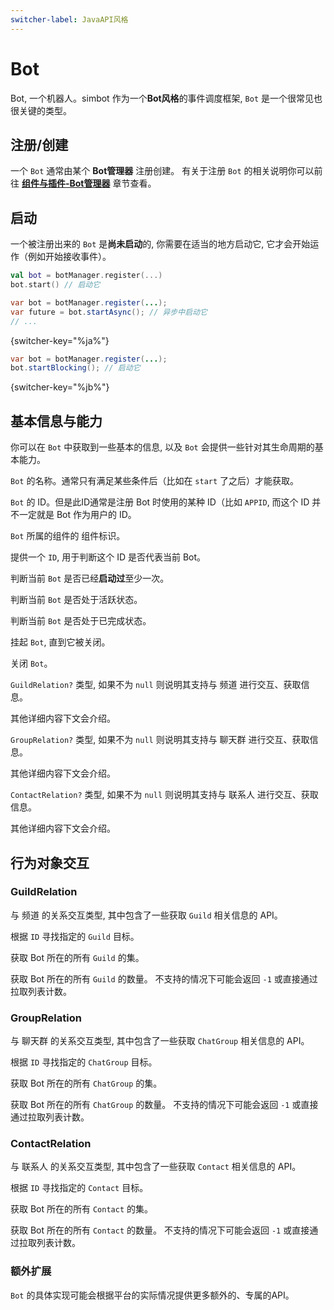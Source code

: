 ```yaml
---
switcher-label: JavaAPI风格
---
```


# Bot

Bot, 一个机器人。simbot 作为一个**Bot风格**的事件调度框架, `Bot` 是一个很常见也很关键的类型。

## 注册/创建

一个 `Bot` 通常由某个 **Bot管理器** 注册创建。
有关于注册 `Bot` 的相关说明你可以前往 [**组件与插件-Bot管理器**](BotManager.md) 章节查看。

## 启动

一个被注册出来的 `Bot` 是**尚未启动**的, 你需要在适当的地方启动它, 它才会开始运作（例如开始接收事件）。

<tabs group="Code">
<tab title="Kotlin" group-key="Kotlin">

```Kotlin
val bot = botManager.register(...)
bot.start() // 启动它
```

</tab>
<tab title="Java" group-key="Java">

```Java
var bot = botManager.register(...);
var future = bot.startAsync(); // 异步中启动它
// ...
```
{switcher-key="%ja%"}

```Java
var bot = botManager.register(...);
bot.startBlocking(); // 启动它
```
{switcher-key="%jb%"}


</tab>
</tabs>

## 基本信息与能力

你可以在 `Bot` 中获取到一些基本的信息, 以及 `Bot` 会提供一些针对其生命周期的基本能力。 

<deflist>
<def title="name">
    
`Bot` 的名称。通常只有满足某些条件后（比如在 `start` 了之后）才能获取。

</def>
<def title="id">

`Bot` 的 ID。但是此ID通常是注册 Bot 时使用的某种 ID（比如 `APPID`, 
而这个 ID 并不一定就是 Bot 作为用户的 ID。

</def>
<def title="component">

`Bot` 所属的组件的
<tooltip term="组件标识">组件标识</tooltip>。

</def>
<def title="isMe(...)">
   
提供一个 `ID`, 用于判断这个 ID 是否代表当前 Bot。

</def>
<def title="isStarted">
   
判断当前 `Bot` 是否已经**启动过**至少一次。

</def>
<def title="isActive">
   
判断当前 `Bot` 是否处于活跃状态。

</def>
<def title="isCompleted">
   
判断当前 `Bot` 是否处于已完成状态。

</def>
<def title="join(...)">
   
挂起 `Bot`, 直到它被关闭。

</def>
<def title="cancel(...)">
   
关闭 `Bot`。

</def>
<def title="guildRelation">
   
`GuildRelation?` 类型, 如果不为 `null` 则说明其支持与
<tooltip term="频道">频道</tooltip>
进行交互、获取信息。

其他详细内容下文会介绍。

</def>
<def title="groupRelation">
   
`GroupRelation?` 类型, 如果不为 `null` 则说明其支持与
<tooltip term="聊天群">聊天群</tooltip>
进行交互、获取信息。

其他详细内容下文会介绍。

</def>
<def title="contactRelation">
   
`ContactRelation?` 类型, 如果不为 `null` 则说明其支持与
<tooltip term="联系人">联系人</tooltip>
进行交互、获取信息。

其他详细内容下文会介绍。

</def>
</deflist>

## 行为对象交互

### GuildRelation

与
<tooltip term="频道">频道</tooltip>
的关系交互类型, 其中包含了一些获取 `Guild` 相关信息的 API。

<deflist>
<def title="guild(...)">

根据 `ID` 寻找指定的 `Guild` 目标。

</def>
<def title="guilds">

获取 Bot 所在的所有 `Guild` 的集。

</def>
<def title="guildCount()">

获取 Bot 所在的所有 `Guild` 的数量。
不支持的情况下可能会返回 `-1` 或直接通过拉取列表计数。

</def>
</deflist>

### GroupRelation

与
<tooltip term="聊天群">聊天群</tooltip>
的关系交互类型, 其中包含了一些获取 `ChatGroup` 相关信息的 API。

<deflist>
<def title="group(...)">

根据 `ID` 寻找指定的 `ChatGroup` 目标。

</def>
<def title="groups">

获取 Bot 所在的所有 `ChatGroup` 的集。

</def>
<def title="groupCount()">

获取 Bot 所在的所有 `ChatGroup` 的数量。
不支持的情况下可能会返回 `-1` 或直接通过拉取列表计数。

</def>
</deflist>

### ContactRelation

与
<tooltip term="联系人">联系人</tooltip>
的关系交互类型, 其中包含了一些获取 `Contact` 相关信息的 API。

<deflist>
<def title="contact(...)">

根据 `ID` 寻找指定的 `Contact` 目标。

</def>
<def title="contacts">

获取 Bot 所在的所有 `Contact` 的集。

</def>
<def title="contactCount()">

获取 Bot 所在的所有 `Contact` 的数量。
不支持的情况下可能会返回 `-1` 或直接通过拉取列表计数。

</def>
</deflist>

### 额外扩展

`Bot` 的具体实现可能会根据平台的实际情况提供更多额外的、专属的API。
